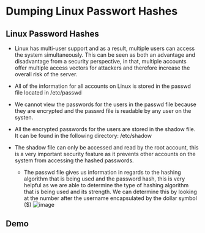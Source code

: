 # Dumping Linux Passwort Hashes


## Linux Password Hashes
- Linux has multi-user support and as a result, multiple users can access the system simultaneously. This can be seen as both an advantage and disadvantage from a security perspective, in that, multiple accounts offer multiple access vectors for attackers and therefore increase the overall risk of the server.
- All of the information for all accounts on Linux is stored in the passwd file located in /etc/passwd
- We cannot view the passwords for the users in the passwd file because they are encrypted and the passwd file is readable by any user on the systen.
- All the encrypted passwords for the users are stored in the shadow file. It can be found in the following directory: /etc/shadow
- The shadow file can only be accessed and read by the root account, this is a very important security feature as it prevents other accounts on the system from accessing the hashed passwords.

  - The passwd file gives us information in regards to the hashing algorithm that is being used and the password hash, this is very helpful as we are able to determine the type of hashing algorithm that is being used and its strength. We can determine this by looking at the number after the username encapsulated by the dollar symbol ($)
![image](https://github.com/user-attachments/assets/e49a471f-b98a-4efb-82d5-f2b74c1a8789)

## Demo

